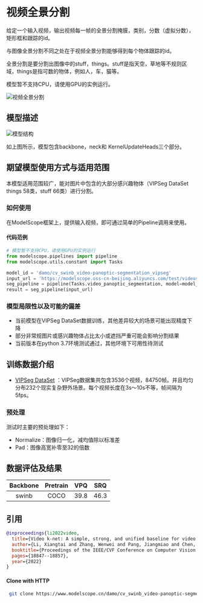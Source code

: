 # 视频全景分割
给定一个输入视频，输出视频每一帧的全景分割掩膜，类别，分数（虚拟分数），矩形框和跟踪的id。

与图像全景分割不同之处在于视频全景分割能够得到每个物体跟踪的id。

全景分割是要分割出图像中的stuff，things。stuff是指天空，草地等不规则区域，things是指可数的物体，例如人，车，猫等。

模型暂不支持CPU，请使用GPU的实例运行。

![视频全景分割](resources/example.png)

## 模型描述
![模型结构](resources/framework.png)

如上图所示，模型包含backbone，neck和 KernelUpdateHeads三个部分。

## 期望模型使用方式与适用范围
本模型适用范围较广，能对图片中包含的大部分感兴趣物体（VIPSeg DataSet things 58类，stuff 66类）进行分割。

### 如何使用
在ModelScope框架上，提供输入视频，即可通过简单的Pipeline调用来使用。

#### 代码范例
```python
# 模型暂不支持CPU，请使用GPU的实例运行
from modelscope.pipelines import pipeline
from modelscope.utils.constant import Tasks

model_id = 'damo/cv_swinb_video-panoptic-segmentation_vipseg'
input_url = 'https://modelscope.oss-cn-beijing.aliyuncs.com/test/videos/kitti-step_testing_image_02_0000.mp4'
seg_pipeline = pipeline(Tasks.video_panoptic_segmentation, model=model_id)
result = seg_pipeline(input_url)
```

### 模型局限性以及可能的偏差
- 当前模型在VIPSeg DataSet数据训练，其他差异较大的场景可能出现精度下降
- 部分非常规图片或感兴趣物体占比太小或遮挡严重可能会影响分割结果
- 当前版本在python 3.7环境测试通过，其他环境下可用性待测试
## 训练数据介绍
- [VIPSeg DataSet](https://github.com/VIPSeg-Dataset/VIPSeg-Dataset) ：VIPSeg数据集共包含3536个视频，84750帧。并且均匀分布232个现实复杂野外场景。每个视频长度在3s～10s不等，帧间隔为 5fps。

### 预处理
测试时主要的预处理如下：
- Normalize：图像归一化，减均值除以标准差
- Pad：图像高宽补零至32的倍数

## 数据评估及结果
| Backbone |  Pretrain   | VPQ  | SRQ  |
|:--------:|:-----------:|:----:|:----:|
|  swinb   | COCO | 39.8 | 46.3 |

## 引用
```BibTeX
@inproceedings{li2022video,
  title={Video k-net: A simple, strong, and unified baseline for video segmentation},
  author={Li, Xiangtai and Zhang, Wenwei and Pang, Jiangmiao and Chen, Kai and Cheng, Guangliang and Tong, Yunhai and Loy, Chen Change},
  booktitle={Proceedings of the IEEE/CVF Conference on Computer Vision and Pattern Recognition},
  pages={18847--18857},
  year={2022}
}
```

#### Clone with HTTP
```bash
 git clone https://www.modelscope.cn/damo/cv_swinb_video-panoptic-segmentation_vipseg.git
```
